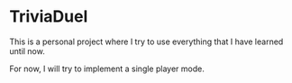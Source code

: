# TriviaDuel

This is a personal project where I try to use everything that I have learned until now.

For now, I will try to implement a single player mode.
